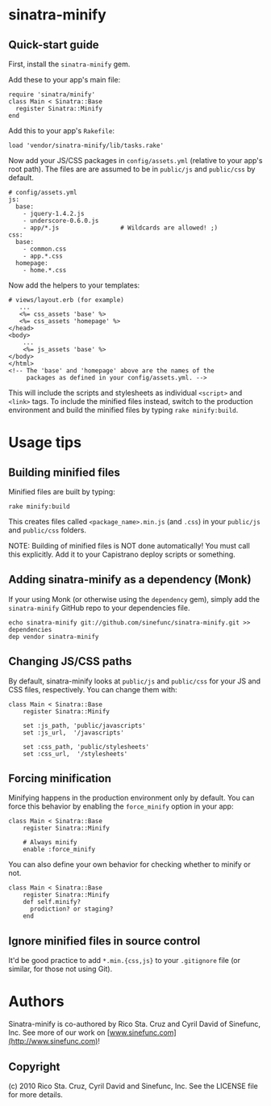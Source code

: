sinatra-minify
==============

Quick-start guide
-----------------

First, install the `sinatra-minify` gem.

Add these to your app's main file:

    require 'sinatra/minify'
    class Main < Sinatra::Base
      register Sinatra::Minify
    end

Add this to your app's `Rakefile`:

    load 'vendor/sinatra-minify/lib/tasks.rake'

Now add your JS/CSS packages in `config/assets.yml` (relative to your app's root path).
The files are are assumed to be in `public/js` and `public/css` by default.

    # config/assets.yml
    js:
      base:
        - jquery-1.4.2.js
        - underscore-0.6.0.js
        - app/*.js                 # Wildcards are allowed! ;)
    css:
      base:
        - common.css
        - app.*.css
      homepage:
        - home.*.css

Now add the helpers to your templates:

    # views/layout.erb (for example)
       ...
       <%= css_assets 'base' %>
       <%= css_assets 'homepage' %>
    </head>
    <body>
        ...
        <%= js_assets 'base' %>
    </body>
    </html>
    <!-- The 'base' and 'homepage' above are the names of the
         packages as defined in your config/assets.yml. -->

This will include the scripts and stylesheets as individual `<script>` and `<link>` tags.
To include the minified files instead, switch to the production environment and build
the minified files by typing `rake minify:build`.

Usage tips
==========

Building minified files
-----------------------

Minified files are built by typing:

    rake minify:build

This creates files called `<package_name>.min.js` (and `.css`) in your `public/js` and
`public/css` folders.

NOTE: Building of minified files is NOT done automatically! You must call this explicitly.
Add it to your Capistrano deploy scripts or something.

Adding sinatra-minify as a dependency (Monk)
--------------------------------------------

If your using Monk (or otherwise using the `dependency` gem), simply add the
`sinatra-minify` GitHub repo to your dependencies file.

    echo sinatra-minify git://github.com/sinefunc/sinatra-minify.git >> dependencies
    dep vendor sinatra-minify

Changing JS/CSS paths
---------------------

By default, sinatra-minify looks at `public/js` and `public/css` for your JS and CSS files,
respectively. You can change them with:

    class Main < Sinatra::Base
        register Sinatra::Minify

        set :js_path, 'public/javascripts'
        set :js_url,  '/javascripts'

        set :css_path, 'public/stylesheets'
        set :css_url,  '/stylesheets'

Forcing minification
--------------------

Minifying happens in the production environment only by default. You can force this behavior
by enabling the `force_minify` option in your app:

    class Main < Sinatra::Base
        register Sinatra::Minify

        # Always minify
        enable :force_minify

You can also define your own behavior for checking whether to minify or not.

    class Main < Sinatra::Base
        register Sinatra::Minify
        def self.minify?
          prodiction? or staging?
        end

Ignore minified files in source control
---------------------------------------

It'd be good practice to add `*.min.{css,js}` to your `.gitignore` file (or similar,
for those not using Git).

Authors
=======

Sinatra-minify is co-authored by Rico Sta. Cruz and Cyril David of Sinefunc, Inc.
See more of our work on [www.sinefunc.com](http://www.sinefunc.com)!

Copyright
---------

(c) 2010 Rico Sta. Cruz, Cyril David and Sinefunc, Inc. See the LICENSE file for more details.
